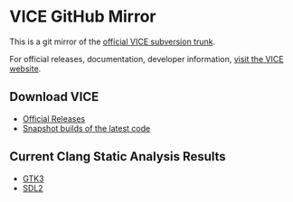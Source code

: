 # VICE GitHub Mirror
This is a git mirror of the [official VICE subversion trunk](https://sourceforge.net/p/vice-emu/code/HEAD/tree/).

For official releases, documentation, developer information, [visit the VICE website](https://vice-emu.sourceforge.io/).

## Download VICE
* [Official Releases](https://vice-emu.sourceforge.io/)
* [Snapshot builds of the latest code](https://github.com/VICE-Team/svn-mirror/releases)

## Current Clang Static Analysis Results
* [GTK3](https://vice-team.github.io/svn-mirror/analysis/GTK3/)
* [SDL2](https://vice-team.github.io/svn-mirror/analysis/SDL2/)
